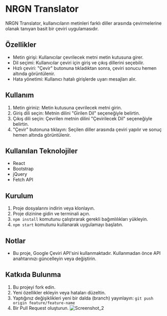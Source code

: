 # NRGN Translator

NRGN Translator, kullanıcıların metinleri farklı diller arasında çevirmelerine olanak tanıyan basit bir çeviri uygulamasıdır.

## Özellikler

- Metin girişi: Kullanıcılar çevrilecek metni metin kutusuna girer.
- Dil seçimi: Kullanıcılar çeviri için giriş ve çıkış dillerini seçebilir.
- Hızlı çeviri: "Çevir" butonuna tıkladıktan sonra, çeviri sonucu hemen altında görüntülenir.
- Hata yönetimi: Kullanıcı hatalı girişlerde uyarı mesajları alır.

## Kullanım

1. Metin giriniz: Metin kutusuna çevrilecek metni girin.
2. Giriş dili seçin: Metnin dilini "Girilen Dil" seçeneğiyle belirtin.
3. Çıkış dili seçin: Çevrilen metnin dilini "Çevirilecek Dil" seçeneğiyle belirtin.
4. "Çevir" butonuna tıklayın: Seçilen diller arasında çeviri yapılır ve sonuç hemen altında görüntülenir.

## Kullanılan Teknolojiler

- React
- Bootstrap
- jQuery
- Fetch API

## Kurulum

1. Proje dosyalarını indirin veya klonlayın.
2. Proje dizinine gidin ve terminali açın.
3. `npm install` komutunu çalıştırarak gerekli bağımlılıkları yükleyin.
4. `npm start` komutunu kullanarak uygulamayı başlatın.

## Notlar

- Bu proje, Google Çeviri API'sini kullanmaktadır. Kullanmadan önce API anahtarınızı güncelleyin veya değiştirin.

## Katkıda Bulunma

1. Bu projeyi fork edin.
2. Yeni özellikler ekleyin veya hataları düzeltin.
3. Yaptığınız değişiklikleri yeni bir dalda (branch) yayınlayın: `git push origin feature/feature-name`
4. Bir Pull Request oluşturun.
![Screenshot_2](https://github.com/nrgncorp/React-Google-Translator-App/assets/106927887/c831fb05-13d1-49fd-aa64-d3ef0d51baea)

